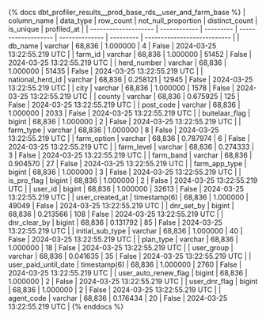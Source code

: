 {% docs dbt_profiler_results__prod_base_rds__user_and_farm_base  %}
| column_name          | data_type    | row_count | not_null_proportion | distinct_count | is_unique | profiled_at                 |
| -------------------- | ------------ | --------- | ------------------- | -------------- | --------- | --------------------------- |
| db_name              | varchar      |    68,836 |            1.000000 |              4 |     False | 2024-03-25 13:22:55.219 UTC |
| farm_id              | varchar      |    68,836 |            1.000000 |          51452 |     False | 2024-03-25 13:22:55.219 UTC |
| herd_number          | varchar      |    68,836 |            1.000000 |          51435 |     False | 2024-03-25 13:22:55.219 UTC |
| national_herd_id     | varchar      |    68,836 |            0.258121 |          12945 |     False | 2024-03-25 13:22:55.219 UTC |
| city                 | varchar      |    68,836 |            1.000000 |           1578 |     False | 2024-03-25 13:22:55.219 UTC |
| county               | varchar      |    68,836 |            0.675925 |            125 |     False | 2024-03-25 13:22:55.219 UTC |
| post_code            | varchar      |    68,836 |            1.000000 |           2033 |     False | 2024-03-25 13:22:55.219 UTC |
| buitelaar_flag       | bigint       |    68,836 |            1.000000 |              2 |     False | 2024-03-25 13:22:55.219 UTC |
| farm_type            | varchar      |    68,836 |            1.000000 |              8 |     False | 2024-03-25 13:22:55.219 UTC |
| farm_option          | varchar      |    68,836 |            0.787974 |              6 |     False | 2024-03-25 13:22:55.219 UTC |
| farm_level           | varchar      |    68,836 |            0.274333 |              3 |     False | 2024-03-25 13:22:55.219 UTC |
| farm_band            | varchar      |    68,836 |            0.904570 |             27 |     False | 2024-03-25 13:22:55.219 UTC |
| farm_app_type        | bigint       |    68,836 |            1.000000 |              3 |     False | 2024-03-25 13:22:55.219 UTC |
| is_pro_flag          | bigint       |    68,836 |            1.000000 |              2 |     False | 2024-03-25 13:22:55.219 UTC |
| user_id              | bigint       |    68,836 |            1.000000 |          32613 |     False | 2024-03-25 13:22:55.219 UTC |
| user_created_at      | timestamp(6) |    68,836 |            1.000000 |          49049 |     False | 2024-03-25 13:22:55.219 UTC |
| dnr_set_by           | bigint       |    68,836 |            0.213566 |            108 |     False | 2024-03-25 13:22:55.219 UTC |
| dnr_clear_by         | bigint       |    68,836 |            0.131792 |             85 |     False | 2024-03-25 13:22:55.219 UTC |
| initial_sub_type     | varchar      |    68,836 |            1.000000 |             40 |     False | 2024-03-25 13:22:55.219 UTC |
| plan_type            | varchar      |    68,836 |            1.000000 |             18 |     False | 2024-03-25 13:22:55.219 UTC |
| user_group           | varchar      |    68,836 |            0.041635 |             35 |     False | 2024-03-25 13:22:55.219 UTC |
| user_paid_until_date | timestamp(6) |    68,836 |            1.000000 |           2760 |     False | 2024-03-25 13:22:55.219 UTC |
| user_auto_renew_flag | bigint       |    68,836 |            1.000000 |              2 |     False | 2024-03-25 13:22:55.219 UTC |
| user_dnr_flag        | bigint       |    68,836 |            1.000000 |              2 |     False | 2024-03-25 13:22:55.219 UTC |
| agent_code           | varchar      |    68,836 |            0.176434 |             20 |     False | 2024-03-25 13:22:55.219 UTC |
{% enddocs %}
